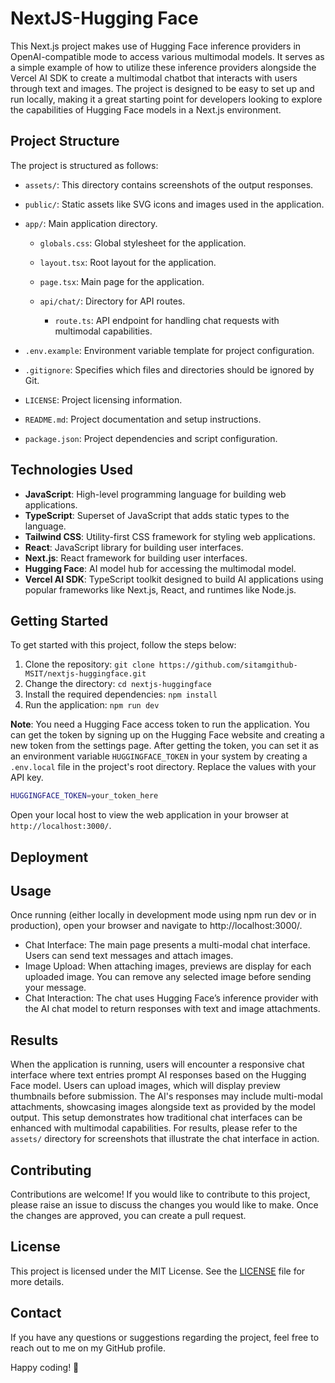 # NextJS-Hugging Face

This Next.js project makes use of Hugging Face inference providers in OpenAI-compatible mode to access various multimodal models. It serves as a simple example of how to utilize these inference providers alongside the Vercel AI SDK to create a multimodal chatbot that interacts with users through text and images. The project is designed to be easy to set up and run locally, making it a great starting point for developers looking to explore the capabilities of Hugging Face models in a Next.js environment.

## Project Structure

The project is structured as follows:

- `assets/`: This directory contains screenshots of the output responses.

- `public/`: Static assets like SVG icons and images used in the application.

- `app/`: Main application directory.

  - `globals.css`: Global stylesheet for the application.
  - `layout.tsx`: Root layout for the application.
  - `page.tsx`: Main page for the application.

  - `api/chat/`: Directory for API routes.
    - `route.ts`: API endpoint for handling chat requests with multimodal capabilities.

- `.env.example`: Environment variable template for project configuration.
- `.gitignore`: Specifies which files and directories should be ignored by Git.
- `LICENSE`: Project licensing information.
- `README.md`: Project documentation and setup instructions.
- `package.json`: Project dependencies and script configuration.

## Technologies Used

- **JavaScript**: High-level programming language for building web applications.
- **TypeScript**: Superset of JavaScript that adds static types to the language.
- **Tailwind CSS**: Utility-first CSS framework for styling web applications.
- **React**: JavaScript library for building user interfaces.
- **Next.js**: React framework for building user interfaces.
- **Hugging Face**: AI model hub for accessing the multimodal model.
- **Vercel AI SDK**: TypeScript toolkit designed to build AI applications using popular frameworks like Next.js, React, and runtimes like Node.js.

## Getting Started

To get started with this project, follow the steps below:

1. Clone the repository: `git clone https://github.com/sitamgithub-MSIT/nextjs-huggingface.git`
2. Change the directory: `cd nextjs-huggingface`
3. Install the required dependencies: `npm install`
4. Run the application: `npm run dev`

**Note**: You need a Hugging Face access token to run the application. You can get the token by signing up on the Hugging Face website and creating a new token from the settings page. After getting the token, you can set it as an environment variable `HUGGINGFACE_TOKEN` in your system by creating a `.env.local` file in the project's root directory. Replace the values with your API key.

```bash
HUGGINGFACE_TOKEN=your_token_here
```

Open your local host to view the web application in your browser at `http://localhost:3000/`.

## Deployment

## Usage

Once running (either locally in development mode using npm run dev or in production), open your browser and navigate to http://localhost:3000/.

- Chat Interface: The main page presents a multi-modal chat interface. Users can send text messages and attach images.
- Image Upload: When attaching images, previews are display for each uploaded image. You can remove any selected image before sending your message.
- Chat Interaction: The chat uses Hugging Face’s inference provider with the AI chat model to return responses with text and image attachments.

## Results

When the application is running, users will encounter a responsive chat interface where text entries prompt AI responses based on the Hugging Face model. Users can upload images, which will display preview thumbnails before submission. The AI's responses may include multi-modal attachments, showcasing images alongside text as provided by the model output. This setup demonstrates how traditional chat interfaces can be enhanced with multimodal capabilities. For results, please refer to the `assets/` directory for screenshots that illustrate the chat interface in action.

## Contributing

Contributions are welcome! If you would like to contribute to this project, please raise an issue to discuss the changes you would like to make. Once the changes are approved, you can create a pull request.

## License

This project is licensed under the MIT License. See the [LICENSE](LICENSE) file for more details.

## Contact

If you have any questions or suggestions regarding the project, feel free to reach out to me on my GitHub profile.

Happy coding! 🚀
